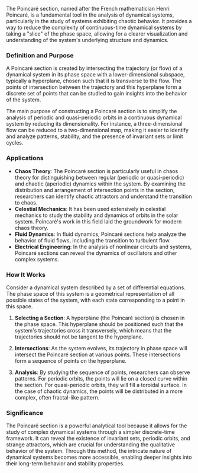 The Poincaré section, named after the French mathematician Henri Poincaré, is a fundamental tool in the analysis of dynamical systems, particularly in the study of systems exhibiting chaotic behavior. It provides a way to reduce the complexity of continuous-time dynamical systems by taking a "slice" of the phase space, allowing for a clearer visualization and understanding of the system's underlying structure and dynamics.

### Definition and Purpose

A Poincaré section is created by intersecting the trajectory (or flow) of a dynamical system in its phase space with a lower-dimensional subspace, typically a hyperplane, chosen such that it is transverse to the flow. The points of intersection between the trajectory and this hyperplane form a discrete set of points that can be studied to gain insights into the behavior of the system.

The main purpose of constructing a Poincaré section is to simplify the analysis of periodic and quasi-periodic orbits in a continuous dynamical system by reducing its dimensionality. For instance, a three-dimensional flow can be reduced to a two-dimensional map, making it easier to identify and analyze patterns, stability, and the presence of invariant sets or limit cycles.

### Applications

- **Chaos Theory**: The Poincaré section is particularly useful in chaos theory for distinguishing between regular (periodic or quasi-periodic) and chaotic (aperiodic) dynamics within the system. By examining the distribution and arrangement of intersection points in the section, researchers can identify chaotic attractors and understand the transition to chaos.
- **Celestial Mechanics**: It has been used extensively in celestial mechanics to study the stability and dynamics of orbits in the solar system. Poincaré's work in this field laid the groundwork for modern chaos theory.
- **Fluid Dynamics**: In fluid dynamics, Poincaré sections help analyze the behavior of fluid flows, including the transition to turbulent flow.
- **Electrical Engineering**: In the analysis of nonlinear circuits and systems, Poincaré sections can reveal the dynamics of oscillators and other complex systems.

### How It Works

Consider a dynamical system described by a set of differential equations. The phase space of this system is a geometrical representation of all possible states of the system, with each state corresponding to a point in this space.

1. **Selecting a Section**: A hyperplane (the Poincaré section) is chosen in the phase space. This hyperplane should be positioned such that the system's trajectories cross it transversely, which means that the trajectories should not be tangent to the hyperplane.

2. **Intersections**: As the system evolves, its trajectory in phase space will intersect the Poincaré section at various points. These intersections form a sequence of points on the hyperplane.

3. **Analysis**: By studying the sequence of points, researchers can observe patterns. For periodic orbits, the points will lie on a closed curve within the section. For quasi-periodic orbits, they will fill a toroidal surface. In the case of chaotic dynamics, the points will be distributed in a more complex, often fractal-like pattern.

### Significance

The Poincaré section is a powerful analytical tool because it allows for the study of complex dynamical systems through a simpler discrete-time framework. It can reveal the existence of invariant sets, periodic orbits, and strange attractors, which are crucial for understanding the qualitative behavior of the system. Through this method, the intricate nature of dynamical systems becomes more accessible, enabling deeper insights into their long-term behavior and stability properties.